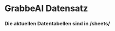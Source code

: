 














































# GrabbeAI Datensatz





### Die aktuellen Datentabellen sind in /sheets/


